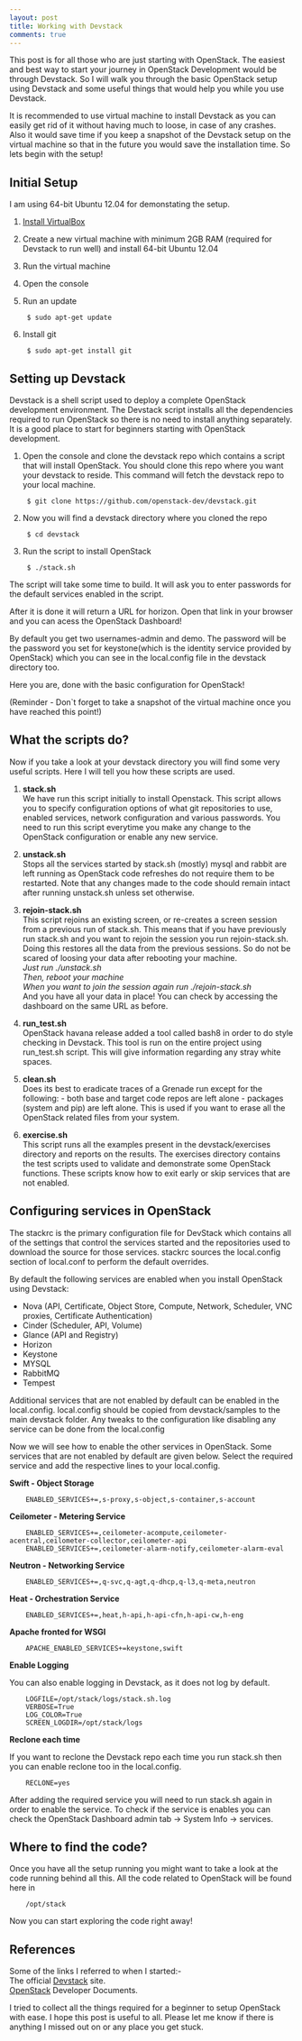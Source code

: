 ```yaml
---
layout: post
title: Working with Devstack
comments: true
---
```

This post is for all those who are just starting with OpenStack. The easiest and best way to start your journey in OpenStack Development would be through Devstack. So I will walk you through the basic OpenStack setup using Devstack and some useful things that would help you while you use Devstack.

It is recommended to use virtual machine to install Devstack as you can easily get rid of it without having much to loose, in case of any crashes. Also it would save time if you keep a snapshot of the Devstack setup on the virtual machine so that in the future you would save the installation time.
So lets begin with the setup!

Initial Setup
--------------
I am using 64-bit Ubuntu 12.04 for demonstating the setup.

1. [Install VirtualBox](https://www.virtualbox.org/wiki/Linux_Downloads)
2. Create a new virtual machine with minimum 2GB RAM (required for Devstack to run well) and install 64-bit Ubuntu 12.04
3. Run the virtual machine
4. Open the console
5. Run an update

		$ sudo apt-get update

6. Install git

		$ sudo apt-get install git


Setting up Devstack
-------------------
Devstack is a shell script used to deploy a complete OpenStack development environment. The Devstack script installs all the dependencies required to run OpenStack so there is no need to install anything separately. It is a good place to start for beginners starting with OpenStack development.


1. Open the console and clone the devstack repo which contains a script that will install OpenStack. You should clone this repo where you want your devstack to reside. This command will fetch the devstack repo to your local machine.

		$ git clone https://github.com/openstack-dev/devstack.git

2. Now you will find a devstack directory where you cloned the repo

		$ cd devstack

3. Run the script to install OpenStack

		$ ./stack.sh

The script will take some time to build. It will ask you to enter passwords for the default services enabled in the script.

After it is done it will return a URL for horizon. Open that link in your browser and you can acess the OpenStack Dashboard!

By default you get two usernames-admin and demo. The password will be the password you set for keystone(which is the identity service provided by OpenStack) which you can see in the local.config file in the devstack directory too.

Here you are, done with the basic configuration for OpenStack!

(Reminder - Don\`t forget to take a snapshot of the virtual machine once you have reached this point!)

What the scripts do?
-------------------

Now if you take a look at your devstack directory you will find some very useful scripts. Here I will tell you how these scripts are used.

1. **stack.sh** </br>
We have run this script initially to install Openstack. This script allows you to specify configuration options of what git repositories to use, enabled services, network configuration and various passwords. You need to run this script everytime you make any change to the OpenStack configuration or enable any new service.

2. **unstack.sh** </br>
Stops all the services started by stack.sh (mostly) mysql and rabbit are left running as OpenStack code refreshes do not require them to be restarted.
Note that any changes made to the code should remain intact after running unstack.sh unless set otherwise.

3. **rejoin-stack.sh** </br>
This script rejoins an existing screen, or re-creates a screen session from a previous run of stack.sh.
This means that if you have previously run stack.sh and you want to rejoin the session you run rejoin-stack.sh. Doing this restores all the data from the previous sessions. So do not be scared of loosing your data after rebooting your machine. </br>
*Just run  ./unstack.sh* </br>
*Then, reboot your machine*</br>
*When you want to join the session again run*
*./rejoin-stack.sh*</br>
And you have all your data in place! You can check by accessing the dashboard on the same URL as before.
4. **run_test.sh**</br>
OpenStack havana release added a tool called bash8 in order to do style checking in Devstack. This tool is run on the entire project using run_test.sh script. This will give information regarding any stray white spaces.

5. **clean.sh**</br>
Does its best to eradicate traces of a Grenade run except for the following: - both base and target code repos are left alone - packages (system and pip) are left alone. This is used if you want to erase all the OpenStack related files from your system.

6. **exercise.sh**</br>
This script runs all the examples present in the devstack/exercises directory and reports on the results.
The exercises directory contains the test scripts used to validate and demonstrate some OpenStack functions. These scripts know how to exit early or skip services that are not enabled.

Configuring services in OpenStack
----------------------------------
The stackrc is the primary configuration file for DevStack which contains all of the settings that control the services started and the repositories used to download the source for those services. stackrc sources the local.config section of local.conf to perform the default overrides.

By default the following services are enabled when you install OpenStack using Devstack:

* Nova  (API, Certificate, Object Store, Compute, Network, Scheduler, VNC proxies, Certificate Authentication)
* Cinder (Scheduler, API, Volume)
* Glance (API and Registry)
* Horizon
* Keystone
* MYSQL
* RabbitMQ
* Tempest

Additional services that are not enabled by default can be enabled in the local.config.
local.config should be copied from devstack/samples to the main devstack folder.
Any tweaks to the configuration like disabling any service can be done from the local.config

Now we will see how to enable the other services in OpenStack.
Some services that are not enabled by default are given below. Select the required service and add the respective lines to your local.config.

**Swift - Object Storage**

		ENABLED_SERVICES+=,s-proxy,s-object,s-container,s-account

**Ceilometer - Metering Service**

		ENABLED_SERVICES+=,ceilometer-acompute,ceilometer-acentral,ceilometer-collector,ceilometer-api
		ENABLED_SERVICES+=,ceilometer-alarm-notify,ceilometer-alarm-eval

**Neutron - Networking Service**

		ENABLED_SERVICES+=,q-svc,q-agt,q-dhcp,q-l3,q-meta,neutron

**Heat - Orchestration Service**

		ENABLED_SERVICES+=,heat,h-api,h-api-cfn,h-api-cw,h-eng

**Apache fronted for WSGI**

		APACHE_ENABLED_SERVICES+=keystone,swift

**Enable Logging**

You can also enable logging in Devstack, as it does not log by default.

		LOGFILE=/opt/stack/logs/stack.sh.log
		VERBOSE=True
		LOG_COLOR=True
		SCREEN_LOGDIR=/opt/stack/logs

**Reclone each time**

If you want to reclone the Devstack repo each time you run stack.sh then you can enable reclone too in the local.config.

		RECLONE=yes


After adding the required service you will need to run stack.sh again in order to enable the service. To check if the service is enables you can check the OpenStack Dashboard admin tab -> System Info -> services.



Where to find the code?
------------------------
Once you have all the setup running you might want to take a look at the code running behind all this.
All the code related to OpenStack will be found here in

		/opt/stack

Now you can start exploring the code right away!


References
-----------
Some of the links I referred to when I started:-</br>
The official [Devstack](http://devstack.org/) site.  </br>
[OpenStack](http://docs.openstack.org/developer/openstack-projects.html) Developer Documents.

I tried to collect all the things required for a beginner to setup OpenStack with ease. I hope this post is useful to all. Please let me know if there is anything I missed out on or any place you get stuck.

